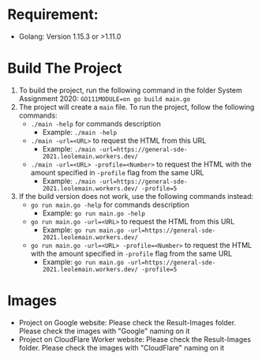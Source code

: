 # Requirement:
- Golang: Version 1.15.3 or >1.11.0

# Build The Project
1. To build the project, run the following command in the folder System Assignment 2020: `GO111MODULE=on go build main.go`
2. The project will create a `main` file. To run the project, follow the following commands:
    * `./main -help` for commands description 
        * Example: `./main -help`
    * `./main -url=<URL>` to request the HTML from this URL  
        * Example: `./main -url=https://general-sde-2021.leolemain.workers.dev/`
    * `./main -url=<URL> -profile=<Number>` to request the HTML with the amount specified in `-profile` flag from the same URL
        * Example: `./main -url=https://general-sde-2021.leolemain.workers.dev/ -profile=5`
3. If the build version does not work, use the following commands instead:
    * `go run main.go -help` for commands description 
        * Example: `go run main.go -help`
    * `go run main.go -url=<URL>` to request the HTML from this URL  
        * Example: `go run main.go -url=https://general-sde-2021.leolemain.workers.dev/`
    * `go run main.go -url=<URL> -profile=<Number>` to request the HTML with the amount specified in `-profile` flag from the same URL
        * Example: `go run main.go -url=https://general-sde-2021.leolemain.workers.dev/ -profile=5`

# Images 
* Project on Google website: Please check the Result-Images folder. Please check the images with "Google" naming on it
* Project on CloudFlare Worker website: Please check the Result-Images folder. Please check the images with "CloudFlare" naming on it
